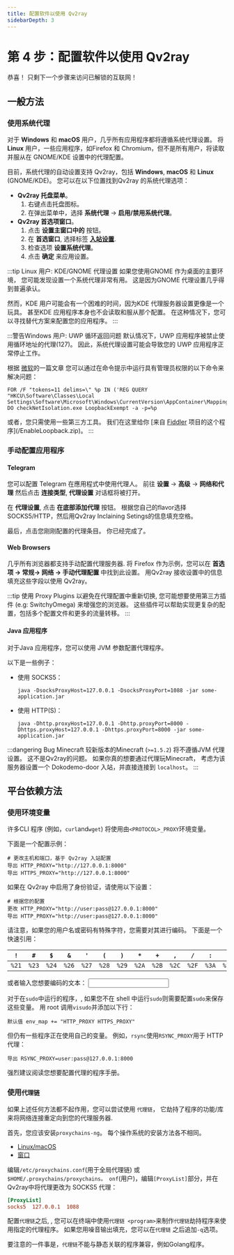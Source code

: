 ```yaml
---
title: 配置软件以使用 Qv2ray
sidebarDepth: 3
---
```


# 第 4 步：配置软件以使用 Qv2ray

恭喜！ 只剩下一个步骤来访问已解锁的互联网！

## 一般方法

### 使用系统代理

对于 **Windows** 和 **macOS** 用户，几乎所有应用程序都将遵循系统代理设置。 将 **Linux** 用户，一些应用程序，如Firefox 和 Chromium，但不是所有用户，将读取并服从在 GNOME/KDE 设置中的代理配置。

目前，系统代理的自动设置支持 Qv2ray，包括 **Windows**, **macOS** 和 **Linux** (GNOME/KDE)。 您可以在以下位置找到Qv2ray 的系统代理选项：

- **Qv2ray 托盘菜单**。
  1.  右键点击托盘图标。
  2.  在弹出菜单中，选择 **系统代理** -> **启用/禁用系统代理**。
- **Qv2ray 首选项窗口**。
  1.  点击 **设置主窗口中的** 按钮。
  2.  在 **首选窗口**, 选择标签 **[入站设置](qv2ray://open/preference/inbound)**.
  3.  检查选项 **设置系统代理**。
  4.  点击 **确定** 来应用设置。

:::tip Linux 用户: KDE/GNOME 代理设置 如果您使用GNOME 作为桌面的主要环境， 您可能发现设置一个系统代理非常有用。 这是因为GNOME 代理设置几乎得到普遍承认。

然而，KDE 用户可能会有一个困难的时间，因为KDE 代理服务器设置更像是一个玩具。 甚至KDE 应用程序本身也不会读取和服从那个配置。 在这种情况下，您可以寻找替代方案来配置您的应用程序。 :::

:::警告Windows 用户: UWP 循环返回问题 默认情况下，UWP 应用程序被禁止使用循环地址的代理(127)。 因此，系统代理设置可能会导致您的 UWP 应用程序正常停止工作。

根据 [微软](https://docs.microsoft.com/en-us/windows/iot-core/develop-your-app/loopback)的一篇文章 您可以通过在命令提示中运行具有管理员权限的以下命令来解决问题：

```shell
FOR /F "tokens=11 delims=\" %p IN ('REG QUERY "HKCU\Software\Classes\Local Settings\Software\Microsoft\Windows\CurrentVersion\AppContainer\Mappings"') DO checkNetIsolation.exe LoopbackExempt -a -p=%p
```

或者，您只需使用一些第三方工具。 我们在这里给你 [来自 [Fiddler](https://www.telerik.com/fiddler) 项目的这个程序](/EnableLoopback.zip)。 :::

### 手动配置应用程序

#### Telegram

您可以配置 Telegram 在應用程式中使用代理人。 前往 **设置** -> **高级** -> **网络和代理** 然后点击 **连接类型**, **代理设置** 对话框将被打开。

在 **代理设置**, 点击 **在底部添加代理** 按钮。 根据您自己的flavor选择SOCKS5/HTTP，然后用Qv2ray Inclaining Setings的信息填充空格。

最后，点击您刚刚配置的代理条目。 你已经完成了。

#### Web Browsers

几乎所有浏览器都支持手动配置代理服务器. 将 Firefox 作为示例，您可以在 **首选项 -> 常规-> 网络 -> 手动代理配置** 中找到此设置。 用Qv2ray 接收设置中的信息填充这些字段以使用 Qv2ray。

:::tip 使用 Proxy Plugins 以避免在代理配置中重新切换, 您可能想要使用第三方插件 (e.g: SwitchyOmega) 来增强您的浏览器。 这些插件可以帮助实现更复杂的配置，包括多个配置文件和更多的流量转移。 :::

#### Java 应用程序

对于Java 应用程序，您可以使用 JVM 参数配置代理程序。

以下是一些例子：

- 使用 SOCKS5：
  ```shell
  java -DsocksProxyHost=127.0.0.1 -DsocksProxyPort=1088 -jar some-application.jar
  ```
- 使用 HTTP(S)：
  ```shell
  java -Dhttp.proxyHost=127.0.0.1 -Dhttp.proxyPort=8000 -Dhttps.proxyHost=127.0.0.1 -Dhttps.proxyPort=8000 -jar some-application.jar
  ```

:::dangering Bug Minecraft 较新版本的Minecraft (`>=1.5.2`) 将不遵循JVM 代理设置。 这不是Qv2ray的问题。 如果你真的想要通过代理玩Minecraft， 考虑为该服务器设置一个 Dokodemo-door 入站，并直接连接到 `localhost`。 :::

## 平台依赖方法

### 使用环境变量

许多CLI 程序 (例如，`curl`and`wget`) 将使用由`<PROTOCOL>_PROXY`环境变量。

下面是一个配置示例：

```shell
# 更改主机和端口，基于 Qv2ray 入站配置
导出 HTTP_PROXY="http://127.0.0.1:8000"
导出 HTTPS_PROXY="http://127.0.0.1:8000"
```

如果在 Qv2ray 中启用了身份验证，请使用以下设置：

```shell
# 根据您的配置
更改 HTTP_PROXY="http://user:pass@127.0.0.1:8000"
导出 HTTP_PROXY="http://user:pass@127.0.0.1:8000"
```

请注意，如果您的用户名或密码有特殊字符，您需要对其进行编码。 下面是一个快速引用：

| `!`   | `#`   | `$`   | `&` | `'`   | `(`   | `)`   | `*`   | `+`   | `,`   | `/`   | `:`   | `;`   | `=`   | `?`   | `@`   | `[`   | `]`   |
| ----- | ----- | ----- | ------- | ----- | ----- | ----- | ----- | ----- | ----- | ----- | ----- | ----- | ----- | ----- | ----- | ----- | ----- |
| `%21` | `%23` | `%24` | `%26`   | `%27` | `%28` | `%29` | `%2A` | `%2B` | `%2C` | `%2F` | `%3A` | `%3B` | `%3D` | `%3F` | `%40` | `%5B` | `%5D` |

或者输入您想要编码的文本： <input v-model="input" />

<template v-if="input">
  编码文本： <code>{{ escaped }}</code>
</template>

对于在`sudo`中运行的程序，, 如果您不在 shell 中运行`sudo`则需要配置`sudo`来保存这些变量。 用 root 调用`visudo`并添加以下行：

```shell
默认值 env_map += "HTTP_PROXY HTTPS_PROXY"
```

但仍有一些程序正在使用自己的变量。 例如，`rsync`使用`RSYNC_PROXY`用于 HTTP 代理：

```shell
导出 RSYNC_PROXY=user:pass@127.0.0.1:8000
```

强烈建议阅读您想要配置代理的程序手册。

### 使用`代理链`

如果上述任何方法都不起作用，您可以尝试使用 `代理链`， 它劫持了程序的功能/库来将网络连接重定向到您的代理服务器.

首先，您应该安装`proxychains-ng`。 每个操作系统的安装方法各不相同。

- [Linux/macOS](https://github.com/rofl0r/proxychains-ng)
- [窗口](https://github.com/shunf4/proxychains-windows)

编辑`/etc/proxychains.conf`(用于全局代理链) 或`$HOME/.proxychains/proxychains。 onf`(用户)，编辑`[ProxyList]`部分，并在 Qv2ray中将代理更改为 SOCKS5 代理：

```ini
[ProxyList]
socks5  127.0.0.1  1088
```

配置`代理链`之后, , 您可以在终端中使用`代理链 <program>`来制作`代理链`劫持程序来使用指定的代理程序。 如果您用噪音输出填充，您可以在`代理链` 之后追加`-q`选项。

要注意的一件事是，`代理链`不能与静态关联的程序兼容，例如Golang程序。

<script>
export default {
  data: () => ({
    input: ''
  }),
  computed: {
    escaped() {
      return encodeURIComponent(this.input)
    }
  }
}
</script>
